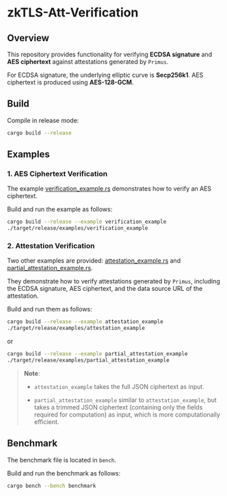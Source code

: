 # zkTLS-Att-Verification

## Overview

This repository provides functionality for verifying **ECDSA signature** and **AES ciphertext** against attestations generated by `Primus`.

For ECDSA signature, the underlying elliptic curve is **Secp256k1**. AES ciphertext is produced using **AES-128-GCM**.


## Build

Compile in release mode:

```bash
cargo build --release
```


## Examples

### 1. AES Ciphertext Verification

The example [verification_example.rs](./examples/verification_example.rs) demonstrates how to verify an AES ciphertext.

Build and run the example as follows:

```bash
cargo build --release --example verification_example
./target/release/examples/verification_example
```

### 2. Attestation Verification

Two other examples are provided: [attestation_example.rs](./examples/attestation_example.rs) and [partial_attestation_example.rs](./examples/partial_attestation_example.rs).

They demonstrate how to verify attestations generated by `Primus`, including the ECDSA signature, AES ciphertext, and the data source URL of the attestation.

Build and run them as follows:

```bash
cargo build --release --example attestation_example
./target/release/examples/attestation_example
```

or

```bash
cargo build --release --example partial_attestation_example
./target/release/examples/partial_attestation_example
```

> **Note**:
>
> - `attestation_example` takes the full JSON ciphertext as input.
> 
> - `partial_attestation_example` similar to `attestation_example`, but takes a trimmed JSON ciphertext (containing only the fields required for computation) as input, which is more computationally efficient.


## Benchmark

The benchmark file is located in `bench`.

Build and run the benchmark as follows:

```bash
cargo bench --bench benchmark
```

